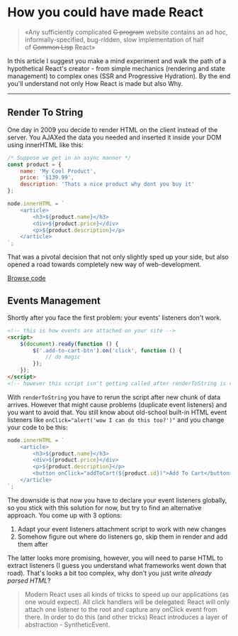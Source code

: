 # How you could have made React

> «Any sufficiently complicated ~~С program~~ website contains an ad hoc, informally-specified, bug-ridden, slow implementation of half of ~~Common Lisp~~ React»

In this article I suggest you make a mind experiment and walk the path of a hypothetical React's creator - from simple mechanics (rendering and state management) to complex ones (SSR and Progressive Hydration). By the end you'll understand not only How React is made but also Why.

---


## Render To String

One day in 2009 you decide to render HTML on the client instead of the server. You AJAXed the data you needed and inserted it inside your DOM using innerHTML like this:

```js
/* Suppose we get in an async manner */
const product = {
    name: 'My Cool Product',
    price: '$139.99',
    description: 'Thats a nice product why dont you buy it'
};

node.innerHTML = `
    <article>
        <h3>${product.name}</h3>
        <div>${product.price}</div>
        <p>${product.description}</p>
    </article>
`;
```

That was a pivotal decision that not only slightly sped up your side, but also opened a road towards completely new way of web-development.

[Browse code](https://github.com/lxchurbakov/how-you-could-have-made-react/tree/b0bee88b24d40d798f8885ed9693a92ade3e89c7)

## Events Management

Shortly after you face the first problem: your events' listeners don't work.

```html
<!-- this is how events are attached on your site -->
<script>
    $(document).ready(function () {
        $('.add-to-cart-btn').on('click', function () {
            // do magic
        });
    });
</script>
<!-- however this script isn't getting called after renderToString is called -->
```

With `renderToString` you have to rerun the script after new chunk of data arrives. However that might cause problems (duplicate event listeners) and you want to avoid that. You still know about old-school built-in HTML event listeners like `onClick="alert('wow I can do this too?')"` and you change your code to be this:

```js
node.innerHTML = `
    <article>
        <h3>${product.name}</h3>
        <div>${product.price}</div>
        <p>${product.description}</p>
        <button onClick="addToCart(${product.id})">Add To Cart</button>
    </article>
`;
```

The downside is that now you have to declare your event listeners globally, so you stick with this solution for now, but try to find an alternative approach. You come up with 3 options:

1. Adapt your event listeners attachment script to work with new changes
2. Somehow figure out where do listeners go, skip them in render and add them after

The latter looks more promising, however, you will need to parse HTML to extract listeners (I guess you understand what frameworks went down that road). That's looks a bit too complex, why don't you just write *already parsed HTML*?

> Modern React uses all kinds of tricks to speed up our applications (as one would expect). All click handlers will be delegated: React will only attach one listener to the root and capture any onClick event from there. In order to do this (and other tricks) React introduces a layer of abstraction - SyntheticEvent.
